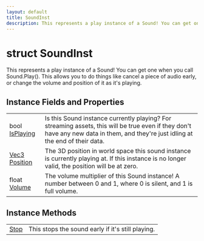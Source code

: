 ```yaml
---
layout: default
title: SoundInst
description: This represents a play instance of a Sound! You can get one when you call Sound.Play(). This allows you to do things like cancel a piece of audio early, or change the volume and position of it as it's playing.
---
```

# struct SoundInst

This represents a play instance of a Sound! You can get one
when you call Sound.Play(). This allows you to do things like cancel
a piece of audio early, or change the volume and position of it as
it's playing.

## Instance Fields and Properties

|  |  |
|--|--|
|bool [IsPlaying]({{site.url}}/Pages/Reference/SoundInst/IsPlaying.html)|Is this Sound instance currently playing? For streaming assets, this will be true even if they don't have any new data in them, and they're just idling at the end of their data.|
|[Vec3]({{site.url}}/Pages/Reference/Vec3.html) [Position]({{site.url}}/Pages/Reference/SoundInst/Position.html)|The 3D position in world space this sound instance is currently playing at. If this instance is no longer valid, the position will be at zero.|
|float [Volume]({{site.url}}/Pages/Reference/SoundInst/Volume.html)|The volume multiplier of this Sound instance! A number between 0 and 1, where 0 is silent, and 1 is full volume.|

## Instance Methods

|  |  |
|--|--|
|[Stop]({{site.url}}/Pages/Reference/SoundInst/Stop.html)|This stops the sound early if it's still playing.|
